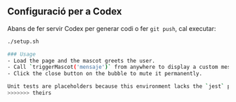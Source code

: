 ## Configuració per a Codex

Abans de fer servir Codex per generar codi o fer `git push`, cal executar:

```bash
./setup.sh

### Usage
- Load the page and the mascot greets the user.
- Call `triggerMascot('mensaje')` from anywhere to display a custom message.
- Click the close button on the bubble to mute it permanently.

Unit tests are placeholders because this environment lacks the `jest` package.
>>>>>>> theirs

